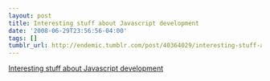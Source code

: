 ```yaml
---
layout: post
title: Interesting stuff about Javascript development
date: '2008-06-29T23:56:56-04:00'
tags: []
tumblr_url: http://endemic.tumblr.com/post/40364029/interesting-stuff-about-javascript-development
---
```

[Interesting stuff about Javascript development](http://arstechnica.com/journals/apple.ars/2008/06/26/cocoa-on-the-web-280-north-objective-j-and-cappuccino)  
